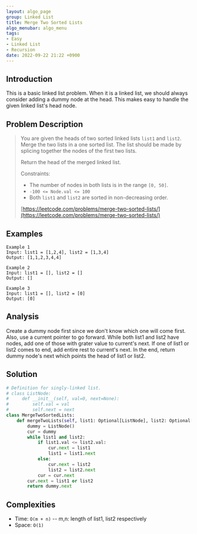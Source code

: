 ```yaml
---
layout: algo_page
group: Linked List
title: Merge Two Sorted Lists
algo_menubar: algo_menu
tags:
- Easy
- Linked List
- Recursion
date: 2022-09-22 21:22 +0900
---
```

## Introduction
This is a basic linked list problem.
When it is a linked list, we should always consider adding a dummy node at the head.
This makes easy to handle the given linked list's head node.

## Problem Description
> You are given the heads of two sorted linked lists `list1` and `list2`.
> Merge the two lists in a one sorted list.
> The list should be made by splicing together the nodes of the first two lists.
> 
> Return the head of the merged linked list.
>
> Constraints:
> - The number of nodes in both lists is in the range `[0, 50]`.
> - `-100 <= Node.val <= 100`
> - Both `list1` and `list2` are sorted in non-decreasing order.
>
> [https://leetcode.com/problems/merge-two-sorted-lists/](https://leetcode.com/problems/merge-two-sorted-lists/)

## Examples
```
Example 1
Input: list1 = [1,2,4], list2 = [1,3,4]
Output: [1,1,2,3,4,4]
```

```
Example 2
Input: list1 = [], list2 = []
Output: []
```

```
Example 3
Input: list1 = [], list2 = [0]
Output: [0]

```

## Analysis
Create a dummy node first since we don't know which one will come first.
Also, use a current pointer to go forward.
While both list1 and list2 have nodes, add one of those with grater value to current's next.
If one of list1 or list2 comes to end, add entire rest to current's next.
In the end, return dummy node's next which points the head of list1 or list2.

## Solution
```python
# Definition for singly-linked list.
# class ListNode:
#     def __init__(self, val=0, next=None):
#         self.val = val
#         self.next = next
class MergeTwoSortedLists:
    def mergeTwoLists(self, list1: Optional[ListNode], list2: Optional[ListNode]) -> Optional[ListNode]:
        dummy = ListNode()
        cur = dummy
        while list1 and list2:
            if list1.val <= list2.val:
                cur.next = list1
                list1 = list1.next
            else:
                cur.next = list2
                list2 = list2.next
            cur = cur.next
        cur.next = list1 or list2
        return dummy.next
```

## Complexities
- Time: `O(m + n)` -- m,n: length of list1, list2 respectively
- Space: `O(1)`
